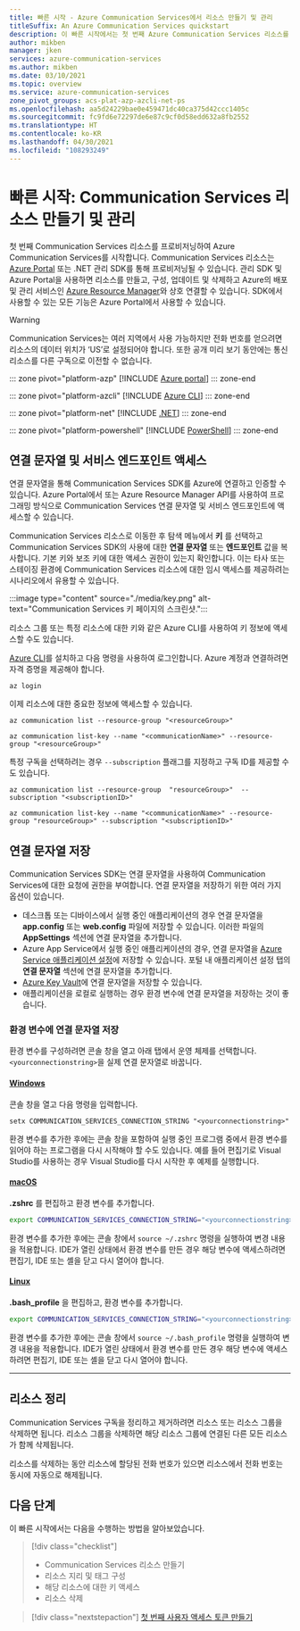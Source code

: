 ```yaml
---
title: 빠른 시작 - Azure Communication Services에서 리소스 만들기 및 관리
titleSuffix: An Azure Communication Services quickstart
description: 이 빠른 시작에서는 첫 번째 Azure Communication Services 리소스를 만들고 관리하는 방법에 대해 알아봅니다.
author: mikben
manager: jken
services: azure-communication-services
ms.author: mikben
ms.date: 03/10/2021
ms.topic: overview
ms.service: azure-communication-services
zone_pivot_groups: acs-plat-azp-azcli-net-ps
ms.openlocfilehash: aa5d24229bae0e459471dc40ca375d42ccc1405c
ms.sourcegitcommit: fc9fd6e72297de6e87c9cf0d58edd632a8fb2552
ms.translationtype: HT
ms.contentlocale: ko-KR
ms.lasthandoff: 04/30/2021
ms.locfileid: "108293249"
---
```

# <a name="quickstart-create-and-manage-communication-services-resources"></a>빠른 시작: Communication Services 리소스 만들기 및 관리

첫 번째 Communication Services 리소스를 프로비저닝하여 Azure Communication Services를 시작합니다. Communication Services 리소스는 [Azure Portal](https://portal.azure.com) 또는 .NET 관리 SDK를 통해 프로비저닝될 수 있습니다. 관리 SDK 및 Azure Portal을 사용하면 리소스를 만들고, 구성, 업데이트 및 삭제하고 Azure의 배포 및 관리 서비스인 [Azure Resource Manager](../../azure-resource-manager/management/overview.md)와 상호 연결할 수 있습니다. SDK에서 사용할 수 있는 모든 기능은 Azure Portal에서 사용할 수 있습니다. 


> [!WARNING]
> Communication Services는 여러 지역에서 사용 가능하지만 전화 번호를 얻으려면 리소스의 데이터 위치가 ‘US’로 설정되어야 합니다. 또한 공개 미리 보기 동안에는 통신 리소스를 다른 구독으로 이전할 수 없습니다.

::: zone pivot="platform-azp"
[!INCLUDE [Azure portal](./includes/create-resource-azp.md)]
::: zone-end

::: zone pivot="platform-azcli"
[!INCLUDE [Azure CLI](./includes/create-resource-azcli.md)]
::: zone-end

::: zone pivot="platform-net"
[!INCLUDE [.NET](./includes/create-resource-net.md)]
::: zone-end

::: zone pivot="platform-powershell"
[!INCLUDE [PowerShell](./includes/create-resource-powershell.md)]
::: zone-end


## <a name="access-your-connection-strings-and-service-endpoints"></a>연결 문자열 및 서비스 엔드포인트 액세스

연결 문자열을 통해 Communication Services SDK를 Azure에 연결하고 인증할 수 있습니다. Azure Portal에서 또는 Azure Resource Manager API를 사용하여 프로그래밍 방식으로 Communication Services 연결 문자열 및 서비스 엔드포인트에 액세스할 수 있습니다.

Communication Services 리소스로 이동한 후 탐색 메뉴에서 **키** 를 선택하고 Communication Services SDK의 사용에 대한 **연결 문자열** 또는 **엔드포인트** 값을 복사합니다. 기본 키와 보조 키에 대한 액세스 권한이 있는지 확인합니다. 이는 타사 또는 스테이징 환경에 Communication Services 리소스에 대한 임시 액세스를 제공하려는 시나리오에서 유용할 수 있습니다.

:::image type="content" source="./media/key.png" alt-text="Communication Services 키 페이지의 스크린샷.":::

리소스 그룹 또는 특정 리소스에 대한 키와 같은 Azure CLI를 사용하여 키 정보에 액세스할 수도 있습니다. 

[Azure CLI](/cli/azure/install-azure-cli-windows?tabs=azure-cli)를 설치하고 다음 명령을 사용하여 로그인합니다. Azure 계정과 연결하려면 자격 증명을 제공해야 합니다.
```azurecli
az login
```

이제 리소스에 대한 중요한 정보에 액세스할 수 있습니다.
```azurecli
az communication list --resource-group "<resourceGroup>"

az communication list-key --name "<communicationName>" --resource-group "<resourceGroup>"
```

특정 구독을 선택하려는 경우 ```--subscription``` 플래그를 지정하고 구독 ID를 제공할 수도 있습니다.
```
az communication list --resource-group  "resourceGroup>"  --subscription "<subscriptionID>"

az communication list-key --name "<communicationName>" --resource-group "resourceGroup>" --subscription "<subscriptionID>"
```

## <a name="store-your-connection-string"></a>연결 문자열 저장

Communication Services SDK는 연결 문자열을 사용하여 Communication Services에 대한 요청에 권한을 부여합니다. 연결 문자열을 저장하기 위한 여러 가지 옵션이 있습니다.

* 데스크톱 또는 디바이스에서 실행 중인 애플리케이션의 경우 연결 문자열을 **app.config** 또는 **web.config** 파일에 저장할 수 있습니다. 이러한 파일의 **AppSettings** 섹션에 연결 문자열을 추가합니다.
* Azure App Service에서 실행 중인 애플리케이션의 경우, 연결 문자열을 [Azure Service 애플리케이션 설정](../../app-service/configure-common.md)에 저장할 수 있습니다. 포털 내 애플리케이션 설정 탭의 **연결 문자열** 섹션에 연결 문자열을 추가합니다.
* [Azure Key Vault](../../data-factory/store-credentials-in-key-vault.md)에 연결 문자열을 저장할 수 있습니다.
* 애플리케이션을 로컬로 실행하는 경우 환경 변수에 연결 문자열을 저장하는 것이 좋습니다.

### <a name="store-your-connection-string-in-an-environment-variable"></a>환경 변수에 연결 문자열 저장

환경 변수를 구성하려면 콘솔 창을 열고 아래 탭에서 운영 체제를 선택합니다. `<yourconnectionstring>`을 실제 연결 문자열로 바꿉니다.

#### <a name="windows"></a>[Windows](#tab/windows)

콘솔 창을 열고 다음 명령을 입력합니다.

```console
setx COMMUNICATION_SERVICES_CONNECTION_STRING "<yourconnectionstring>"
```

환경 변수를 추가한 후에는 콘솔 창을 포함하여 실행 중인 프로그램 중에서 환경 변수를 읽어야 하는 프로그램을 다시 시작해야 할 수도 있습니다. 예를 들어 편집기로 Visual Studio를 사용하는 경우 Visual Studio를 다시 시작한 후 예제를 실행합니다.

#### <a name="macos"></a>[macOS](#tab/unix)

**.zshrc** 를 편집하고 환경 변수를 추가합니다.

```bash
export COMMUNICATION_SERVICES_CONNECTION_STRING="<yourconnectionstring>"
```

환경 변수를 추가한 후에는 콘솔 창에서 `source ~/.zshrc` 명령을 실행하여 변경 내용을 적용합니다. IDE가 열린 상태에서 환경 변수를 만든 경우 해당 변수에 액세스하려면 편집기, IDE 또는 셸을 닫고 다시 열어야 합니다.

#### <a name="linux"></a>[Linux](#tab/linux)

**.bash_profile** 을 편집하고, 환경 변수를 추가합니다.

```bash
export COMMUNICATION_SERVICES_CONNECTION_STRING="<yourconnectionstring>"
```

환경 변수를 추가한 후에는 콘솔 창에서 `source ~/.bash_profile` 명령을 실행하여 변경 내용을 적용합니다. IDE가 열린 상태에서 환경 변수를 만든 경우 해당 변수에 액세스하려면 편집기, IDE 또는 셸을 닫고 다시 열어야 합니다.

---

## <a name="clean-up-resources"></a>리소스 정리

Communication Services 구독을 정리하고 제거하려면 리소스 또는 리소스 그룹을 삭제하면 됩니다. 리소스 그룹을 삭제하면 해당 리소스 그룹에 연결된 다른 모든 리소스가 함께 삭제됩니다.

리소스를 삭제하는 동안 리소스에 할당된 전화 번호가 있으면 리소스에서 전화 번호는 동시에 자동으로 해제됩니다.

## <a name="next-steps"></a>다음 단계

이 빠른 시작에서는 다음을 수행하는 방법을 알아보았습니다.

> [!div class="checklist"]
> * Communication Services 리소스 만들기
> * 리소스 지리 및 태그 구성
> * 해당 리소스에 대한 키 액세스
> * 리소스 삭제

> [!div class="nextstepaction"]
> [첫 번째 사용자 액세스 토큰 만들기](access-tokens.md)